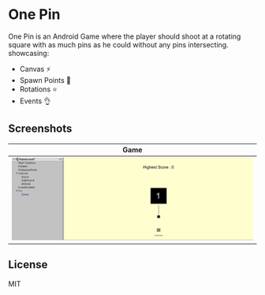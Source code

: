 # One Pin

One Pin is an Android Game where the player should shoot at a rotating square with as much pins as he could without any pins intersecting.
showcasing:
  
  - Canvas :zap:
  - Spawn Points :running:
  - Rotations :star:
  - Events :ok_hand:
  
## Screenshots

Game            | 
:-------------------------:|
![](https://github.com/Ahmedc2l/one-pin/blob/master/game.jpg)  |

License
----

MIT
